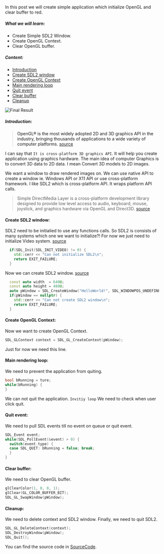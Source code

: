 <!--
.. title: Clear OpenGL Buffer
.. slug: clear-opengl-buffer
.. date: 2020-03-01 18:09:25 UTC+02:00
.. tags: opengl,sdl2
.. category:
.. link:
.. description:
.. type: text
-->

In this post we will create simple application which initialize OpenGL and clear buffer to red.

##### What we will learn:
- Create Simple SDL2 Window.
- Create OpenGL Context.
- Clear OpenGL buffer.

##### Content:
- [Introduction](#introduction)
- [Create SDL2 window](#window)
- [Create OpenGL Context](#context)
- [Main rendering loop](#rendering_loop)
- [Quit event](#event)
- [Clear buffer](#clear)
- [Cleanup](#cleanup)

![Final Result][FinalResult]

##### Introduction: <a name="introduction"/>
> OpenGL® is the most widely adopted 2D and 3D graphics API in the industry, bringing thousands of applications to a wide variety of computer platforms. [source][khronos]

I can say that `It is cross-platform 3D graphics API`. It will help you create application using graphics hardware.
The main idea of computer Graphics is to convert 3D data to 2D data. I mean Convert 3D models to 2D images.

We want a window to draw rendered images on. We can use native API to create a window ie. Windows API or X11 API or use cross-platform framework.
I like SDL2 which is cross-platform API. It wraps platform API calls.

> Simple DirectMedia Layer is a cross-platform development library designed to provide low level access to audio, keyboard, mouse, joystick, and graphics hardware via OpenGL and Direct3D. [source][SDL2]

#### Create SDL2 window: <a name="window"/>
SDL2 need to be initialied to use any functions calls.
So SDL2 is consists of many systems which one we want to initialize?!
For now we just need to initialize Video system. [source][SDL_Systems]
```cpp
  if(SDL_Init(SDL_INIT_VIDEO) != 0) {
    std::cerr << "Can not initialize SDL2\n";
    return EXIT_FAILURE;
  }
```
Now we can create SDL2 window. [source][SDL_Window]
```cpp
  const auto width  = 640U;
  const auto height = 480U;
  auto pWindow = SDL_CreateWindow("HelloWorld!", SDL_WINDOWPOS_UNDEFINED, SDL_WINDOWPOS_UNDEFINED, width, height, SDL_WINDOW_OPENGL);
  if(pWindow == nullptr) {
    std::cerr << "Can not create SDL2 window\n";
    return EXIT_FAILURE;
  }
```

#### Create OpenGL Context: <a name="context"/>
Now we want to create OpenGL Context.
```cpp
SDL_GLContext context = SDL_GL_CreateContext(pWindow);
```
Just for now we need this line.

#### Main rendering loop: <a name="rendering_loop"/>
We need to prevent the application from quiting.
```cpp
bool bRunning = ture;
while(bRunning) {
}
```
We can not quit the application. `Invitiy loop`
We need to check when user click quit.

#### Quit event: <a name="event"/>
We need to pull SDL events till no event on queue or quit event.
```cpp
SDL_Event event;
while(SDL_PollEvent(&event) > 0) {
  switch(event.type) {
  case SDL_QUIT: bRunning = false; break;
  }
}
```

#### Clear buffer: <a name="clear"/>
We need to clear OpenGL buffer.
```cpp
glClearColor(1, 0, 0, 1);
glClear(GL_COLOR_BUFFER_BIT);
SDL_GL_SwapWindow(pWindow);
```

#### Cleanup: <a name="cleanup"/>
We need to delete context and SDL2 window.
Finally, we need to quit SDL2.
```cpp
SDL_GL_DeleteContext(context);
SDL_DestroyWindow(pWindow);
SDL_Quit();
```

You can find the source code in [SourceCode][SourceCode].

[FinalResult]: /images/clear-opengl-buffer.png
[khronos]:     https://www.khronos.org/opengl/
[SDL2]:        https://wiki.libsdl.org/Introduction
[SDL_Systems]: https://wiki.libsdl.org/SDL_Init
[SDL_Window]:  https://wiki.libsdl.org/SDL_CreateWindow
[SourceCode]:  https://github.com/wow2006/GraphicsDemos/blob/master/opengl/fixedPipelineOpenGLSDL.cpp
